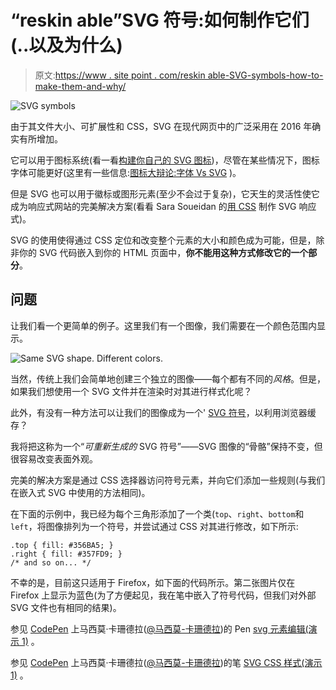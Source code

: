 # “reskin able”SVG 符号:如何制作它们(..以及为什么)

> 原文:[https://www . site point . com/reskin able-SVG-symbols-how-to-make-them-and-why/](https://www.sitepoint.com/reskinnable-svg-symbols-how-to-make-them-and-why/)

![SVG symbols](../Images/d062ad82b16d97b294b2a97c60b369cb.png)

由于其文件大小、可扩展性和 CSS，SVG 在现代网页中的广泛采用在 2016 年确实有所增加。

它可以用于图标系统(看一看[构建你自己的 SVG 图标](https://www.sitepoint.com/build-svg-icons/))，尽管在某些情况下，图标字体可能更好(这里有一些信息:[图标大辩论:字体 Vs SVG](https://www.sitepoint.com/icon-fonts-vs-svg-debate/) )。

但是 SVG 也可以用于徽标或图形元素(至少不会过于复杂)，它天生的灵活性使它成为响应式网站的完美解决方案(看看 Sara Soueidan 的[用 CSS](http://tympanus.net/codrops/2014/08/19/making-svgs-responsive-with-css/) 制作 SVG 响应式)。

SVG 的使用使得通过 CSS 定位和改变整个元素的大小和颜色成为可能，但是，除非你的 SVG 代码嵌入到你的 HTML 页面中，**你不能用这种方式修改它的一个部分**。

## 问题

让我们看一个更简单的例子。这里我们有一个图像，我们需要在一个颜色范围内显示。

![Same SVG shape. Different colors.](../Images/791fe060711ec420fbeb8c1febf23ee7.png)

当然，传统上我们会简单地创建三个独立的图像——每个都有不同的*风格*。但是，如果我们想使用一个 SVG 文件并在渲染时对其进行样式化呢？

此外，有没有一种方法可以让我们的图像成为一个' [SVG 符号](http://tutorials.jenkov.com/svg/symbol-element.html)，以利用浏览器缓存？

我将把这称为一个“*可重新生成的* SVG 符号”——SVG 图像的“骨骼”保持不变，但很容易改变表面外观。

完美的解决方案是通过 CSS 选择器访问符号元素，并向它们添加一些规则(与我们在嵌入式 SVG 中使用的方法相同)。

在下面的示例中，我已经为每个三角形添加了一个类(`top`、`right`、`bottom`和`left`，将图像排列为一个符号，并尝试通过 CSS 对其进行修改，如下所示:

```
.top { fill: #356BA5; }
.right { fill: #357FD9; }
/* and so on... */
```

不幸的是，目前这只适用于 Firefox，如下面的代码所示。第二张图片仅在 Firefox 上显示为蓝色(为了方便起见，我在笔中嵌入了符号代码，但我们对外部 SVG 文件也有相同的结果)。

参见 [CodePen](http://codepen.io) 上马西莫·卡珊德拉([@马西莫-卡珊德拉](http://codepen.io/massimo-cassandro))的 Pen [svg 元素编辑(演示 1)](http://codepen.io/SitePoint/pen/kkvAgr) 。

参见 [CodePen](http://codepen.io) 上马西莫·卡珊德拉([@马西莫-卡珊德拉](http://codepen.io/massimo-cassandro))的笔 [SVG CSS 样式(演示 1)](http://codepen.io/SitePoint/pen/yapRgy/) 。